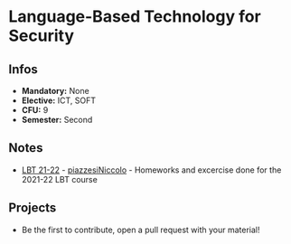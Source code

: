 # Language-Based Technology for Security
## Infos
- **Mandatory:** None
- **Elective:** ICT, SOFT
- **CFU:** 9
- **Semester:** Second

## Notes
- [LBT 21-22](https://github.com/piazzesiNiccolo/LBT) - [piazzesiNiccolo](https://github.com/piazzesiNiccolo) - Homeworks and excercise done for the 2021-22 LBT course

## Projects
- Be the first to contribute, open a pull request with your material!